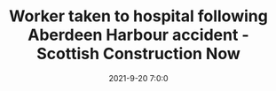 ---
"title": "Worker taken to hospital following Aberdeen Harbour accident - Scottish Construction Now"
"date": "2021-9-20 7:0:0"
"feed_name": "GOOGLENEWSCONSTRUCTION"
"feed_website": "https://news.google.com/search?q=construction%2Bincident&hl=en-US&gl=US&ceid=US:en"
"feed_rss": "https://news.google.com/rss/search?q=construction%2Bincident&hl=en-US&gl=US&ceid=US:en"
"link": "https://scottishconstructionnow.com/article/worker-taken-to-hospital-following-aberdeen-harbour-accident"
"source": "{'href': 'https://scottishconstructionnow.com', 'title': 'Scottish Construction Now'}"
"file": "_posts/2021-1-1-ff88f561412e122a2691efb3f61c487cd4946007.md"
"accident": "1"
"drilling": "0"
"dead": "0"
"injured": "1"
"arrested": "0"
"where": "construction site"
"causes": "unknown"
"place": "unknown place"
---